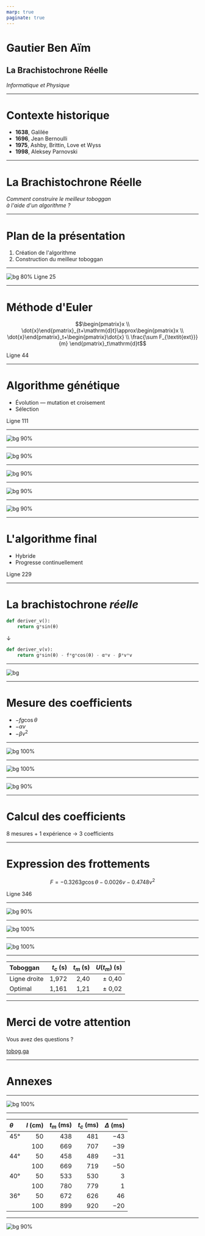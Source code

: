 ```yaml
---
marp: true
paginate: true
---
```


<!-- _paginate: false  -->
<!-- _class: lead  -->

# Gautier Ben Aïm
## La Brachistochrone Réelle
*Informatique et Physique*

---

# Contexte historique
* **1638**, Galilée
* **1696**, Jean Bernoulli
* **1975**, Ashby, Brittin, Love et Wyss
* **1998**, Aleksey Parnovski

---

<!-- _class: lead  -->

# La Brachistochrone Réelle
*Comment construire le meilleur toboggan<br>à l'aide d'un algorithme ?*

---

# Plan de la présentation
1. Création de l'algorithme
2. Construction du meilleur toboggan

---

<!-- _class: codeline -->
![bg 80%](assets/representation.svg)
Ligne 25

---

<!-- _class: codeline -->

# Méthode d'Euler

$$\begin{pmatrix}x \\ \dot{x}\end{pmatrix}_{t+\mathrm{d}t}\approx\begin{pmatrix}x \\ \dot{x}\end{pmatrix}_t+\begin{pmatrix}\dot{x} \\ \frac{\sum F_{\textit{ext}}}{m} \end{pmatrix}_t\mathrm{d}t$$

Ligne 44

---

<!-- _class: codeline -->

# Algorithme génétique
* Évolution — mutation et croisement
* Sélection

Ligne 111

---

![bg 90%](assets/v1.svg)

---

![bg 90%](assets/v2.svg)

---

![bg 90%](assets/v2-double.svg)

---

![bg 90%](assets/v3.svg)

---

![bg 90%](assets/amelioration.svg)

---

<!-- _class: codeline -->

# L'algorithme final
* Hybride
* Progresse continuellement

Ligne 229

---

# La brachistochrone *réelle*

```python
def deriver_v():
    return g*sin(θ)
```

$\downarrow$

```python
def deriver_v(v):
    return g*sin(θ) - f*g*cos(θ) - α*v - β*v*v
```

---

<!-- _paginate: false -->
![bg](assets/de.jpg)

---

# Mesure des coefficients
* $-fg \cos \theta$
* $-\alpha v$
* $-\beta v^2$

---

<!-- _paginate: false -->
![bg 100%](assets/cycloide-et-reglable.jpg)

---

<!-- _paginate: false -->
![bg 100%](assets/mesure-frottements.jpg)

---

<!-- _paginate: true -->
![bg 90%](assets/latispro.png)

---

# Calcul des coefficients
8 mesures + 1 expérience $\rightarrow$ 3 coefficients

---

<!-- _class: codeline -->

# Expression des frottements
$$F = -0.3263 g \cos \theta - 0.0026 v - 0.4748 v^2$$

Ligne 346

---

![bg 90%](assets/toboggan.svg)

---

<!-- _paginate: false -->
![bg 100%](assets/optimal-et-droit.jpg)

---

<!-- _paginate: false -->
![bg 100%](assets/mesure-toboggan.jpg)

---

| Toboggan     | $t_c$ (s) | $t_m$ (s) | $U(t_m)$ (s) |
| :----------- | --------: | --------: | -----------: |
| Ligne droite |     1,972 |      2,40 |       ± 0,40 |
| Optimal      |     1,161 |      1,21 |       ± 0,02 |

---

<!-- _class: codeline -->

# Merci de votre attention
Vous avez des questions ?

[tobog.ga](http://tobog.ga)

---

# Annexes

---

<!-- _paginate: false -->
![bg 100%](assets/comparaison.jpg)

---

| $\theta$ | $l$ (cm) | $t_m$ (ms) | $t_c$ (ms) | $\Delta$ (ms) |
| :------- | -------: | ---------: | ---------: | ------------: |
| 45°      |       50 |        438 |        481 |           −43 |
|          |      100 |        669 |        707 |           −39 |
| 44°      |       50 |        458 |        489 |           −31 |
|          |      100 |        669 |        719 |           −50 |
| 40°      |       50 |        533 |        530 |             3 |
|          |      100 |        780 |        779 |             1 |
| 36°      |       50 |        672 |        626 |            46 |
|          |      100 |        899 |        920 |           −20 |

---

![bg 90%](assets/euler.svg)
